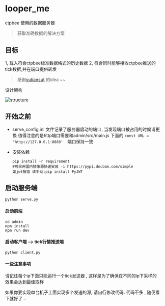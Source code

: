 # looper_me
ctpbee 使用的数据服务器

> 获取准确数据的解决方案


## 目标

1, 载入符合ctpbee标准数据格式的历史数据
2, 符合同时能够接收ctpbee推送的tick数据,并在端口提供转发 

> 感谢[yutiansut](https://github.com/yutiansut) 的idea ~~

设计架构 

![structure](https://github.com/somewheve/looper_me/blob/master/architecture.png)             


## 开始之前 

-  serve_config.ini 文件记录了服务器启动的端口, 当发现端口被占用的时候请更换 
值得注意的是http端口需要和admin/src/main.js 下面的
`const URL = 'http://127.0.0.1:8888'  `端口保持一致

- 安装依赖
  ```
  pip install -r requirement
  #可采用国内镜像源快速安装 -i https://pypi.douban.com/simple
  如jwt报错 请手动:pip install PyJWT
  ```
## 启动服务端
`python serve.py `

#### 启动前端 
```
cd admin
npm install
npm run dev
```

#### 启动客户端 --> tick行情推送端
`python client.py `


#### 一些注意事项 
请记住每个ip下面只能运行一个tick发送器 , 这样是为了确保在不同的ip下采样的效果会达到最佳取样

如果你要实现单台机子上面实现多个发送的源, 请自行修改代码. 代码不多 , 随便看下就好了 ..
